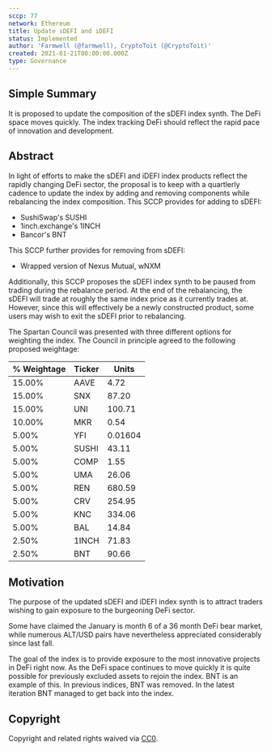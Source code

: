 ```yaml
---
sccp: 77
network: Ethereum
title: Update sDEFI and iDEFI
status: Implemented
author: 'Farmwell (@farmwell), CryptoToit (@CryptoToit)'
created: 2021-01-21T00:00:00.000Z
type: Governance
---
```


<!--You can leave these HTML comments in your merged SIP and delete the visible duplicate text guides, they will not appear and may be helpful to refer to if you edit it again. This is the suggested template for new SCCPs. Note that an SCCP number will be assigned by an editor. When opening a pull request to submit your SCCP, please use an abbreviated title in the filename, `sccp-draft_title_abbrev.md`. The title should be 44 characters or less.-->

## Simple Summary

<!--"If you can't explain it simply, you don't understand it well enough." Provide a simplified and layman-accessible explanation of the SCCP.-->

It is proposed to update the composition of the sDEFI index synth. The DeFi space moves quickly. The index tracking DeFi should reflect the rapid pace of innovation and development.

## Abstract

<!--A short (~200 word) description of the variable change proposed.-->

In light of efforts to make the sDEFI and iDEFI index products reflect the rapidly changing DeFi sector, the proposal is to keep with a quartlerly cadence to update the index by adding and removing components while rebalancing the index composition.
This SCCP provides for adding to sDEFI:

- SushiSwap's SUSHI
- 1inch.exchange's 1INCH
- Bancor's BNT

This SCCP further provides for removing from sDEFI:

- Wrapped version of Nexus Mutual, wNXM

Additionally, this SCCP proposes the sDEFI index synth to be paused from trading during the rebalance period. At the end of the rebalancing, the sDEFI will trade at roughly the same index price as it currently trades at. However, since this will effectively be a newly constructed product, some users may wish to exit the sDEFI prior to rebalancing.

The Spartan Council was presented with three different options for weighting the index.
The Council in principle agreed to the following proposed weightage:

| % Weightage | Ticker | Units   |
| ----------- | ------ | ------- |
| 15.00%      | AAVE   | 4.72    |
| 15.00%      | SNX    | 87.20   |
| 15.00%      | UNI    | 100.71  |
| 10.00%      | MKR    | 0.54    |
| 5.00%       | YFI    | 0.01604 |
| 5.00%       | SUSHI  | 43.11   |
| 5.00%       | COMP   | 1.55    |
| 5.00%       | UMA    | 26.06   |
| 5.00%       | REN    | 680.59  |
| 5.00%       | CRV    | 254.95  |
| 5.00%       | KNC    | 334.06  |
| 5.00%       | BAL    | 14.84   |
| 2.50%       | 1INCH  | 71.83   |
| 2.50%       | BNT    | 90.66   |

## Motivation

<!--The motivation is critical for SCCPs that want to update variables within Synthetix. It should clearly explain why the existing variable is not incentive aligned. SCCP submissions without sufficient motivation may be rejected outright.-->

The purpose of the updated sDEFI and iDEFI index synth is to attract traders wishing to gain exposure to the burgeoning DeFi sector.

Some have claimed the January is month 6 of a 36 month DeFi bear market, while numerous ALT/USD pairs have nevertheless appreciated considerably since last fall.

The goal of the index is to provide exposure to the most innovative projects in DeFi right now. As the DeFi space continues to move quickly it is quite possible for previously excluded assets to rejoin the index.
BNT is an example of this. In previous indices, BNT was removed. In the latest iteration BNT managed to get back into the index.

## Copyright

Copyright and related rights waived via [CC0](https://creativecommons.org/publicdomain/zero/1.0/).
